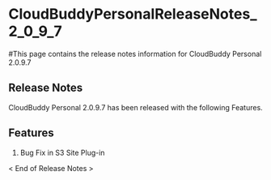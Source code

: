 # CloudBuddyPersonalReleaseNotes\_2\_0\_9\_7 #

#This page contains the release notes information for CloudBuddy Personal 2.0.9.7


## Release Notes ##
CloudBuddy Personal 2.0.9.7 has been released with the following Features.

## Features ##

1. Bug Fix in S3 Site Plug-in


< End of Release Notes >